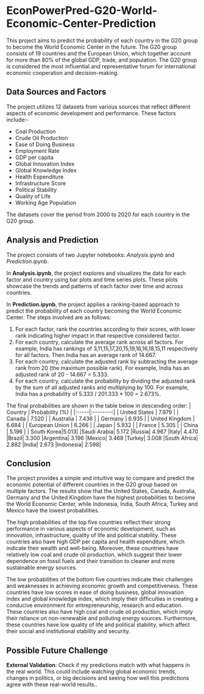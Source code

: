 # EconPowerPred-G20-World-Economic-Center-Prediction
This project aims to predict the probability of each country in the G20 group to become the World Economic Center in the future. The G20 group consists of 19 countries and the European Union, which together account for more than 80% of the global GDP, trade, and population. The G20 group is considered the most influential and representative forum for international economic cooperation and decision-making.

## Data Sources and Factors
The project utilizes 12 datasets from various sources that reflect different aspects of economic development and performance. These factors include:-

* Coal Production
* Crude Oil Production
* Ease of Doing Business
* Employment Rate
* GDP per capita
* Global Innovation Index
* Global Knowledge Index
* Health Expenditure
* Infrastructure Score
* Political Stability
* Quality of Life
* Working Age Population

The datasets cover the period from 2000 to 2020 for each country in the G20 group.

## Analysis and Prediction
The project consists of two Jupyter notebooks: *Analysis.ipynb* and *Prediction.ipynb*. 

In **Analysis.ipynb**, the project explores and visualizes the data for each factor and country using bar plots and time series plots. These plots showcase the trends and patterns of each factor over time and across countries.

In **Prediction.ipynb**, the project applies a ranking-based approach to predict the probability of each country becoming the World Economic Center. The steps involved are as follows:
1.	For each factor, rank the countries according to their scores, with lower rank indicating higher impact in that respective considered factor.
2.	For each country, calculate the average rank across all factors. For example, India has rankings of 3,11,15,17,20,15,19,16,16,18,15,11 respectively for all factors. Then India has an average rank of 14.667.
3.	For each country, calculate the adjusted rank by subtracting the average rank from 20 (the maximum possible rank). For example, India has an adjusted rank of 20 - 14.667 = 5.333.
4.	For each country, calculate the probability by dividing the adjusted rank by the sum of all adjusted ranks and multiplying by 100. For example, India has a probability of 5.333 / 201.333 * 100 = 2.673%.

The final probabilities are shown in the table below in descending order:
| Country |  Probability (%)  |
|:-----|:--------:|
| United States   | 7.979 |
| Canada   |  7.520  |
| Australia   | 7.436 |
| Germany   | 6.935 |
| United Kingdom   | 6.684 |
| European Union   | 6.266 |
| Japan   | 5.932 |
| France   | 5.305 |
| China   | 5.196 |
| South Korea|5.013|
|Saudi Arabia|	5.172
|Russia|	4.967
|Italy|	4.470
|Brazil|	3.300
|Argentina|	3.196
|Mexico|	3.468
|Turkey|	3.008
|South Africa|	2.882
|India|	2.673
|Indonesia|	2.598|

## Conclusion
The project provides a simple and intuitive way to compare and predict the economic potential of different countries in the G20 group based on multiple factors. The results show that the United States, Canada, Australia, Germany and the United Kingdom have the highest probabilities to become the World Economic Center, while Indonesia, India, South Africa, Turkey and Mexico have the lowest probabilities.

The high probabilities of the top five countries reflect their strong performance in various aspects of economic development, such as innovation, infrastructure, quality of life and political stability. These countries also have high GDP per capita and health expenditure, which indicate their wealth and well-being. Moreover, these countries have relatively low coal and crude oil production, which suggest their lower dependence on fossil fuels and their transition to cleaner and more sustainable energy sources.

The low probabilities of the bottom five countries indicate their challenges and weaknesses in achieving economic growth and competitiveness. These countries have low scores in ease of doing business, global innovation index and global knowledge index, which imply their difficulties in creating a conducive environment for entrepreneurship, research and education. These countries also have high coal and crude oil production, which imply their reliance on non-renewable and polluting energy sources. Furthermore, these countries have low quality of life and political stability, which affect their social and institutional stability and security.

## Possible Future Challenge

__External Validation__: 
Check if my predictions match with what happens in the real world. This could include watching global economic trends, changes in politics, or big decisions and seeing how well this predictions agree with these real-world results..
